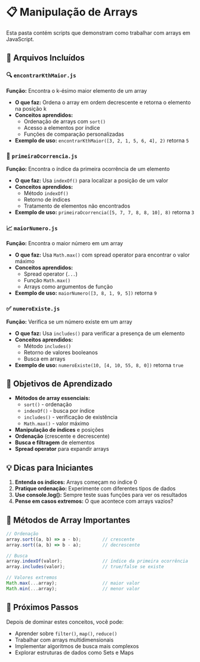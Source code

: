 # 📋 Manipulação de Arrays

Esta pasta contém scripts que demonstram como trabalhar com arrays em JavaScript.

## 📁 Arquivos Incluídos

### 🔍 `encontrarKthMaior.js`
**Função:** Encontra o k-ésimo maior elemento de um array
- **O que faz:** Ordena o array em ordem decrescente e retorna o elemento na posição k
- **Conceitos aprendidos:**
  - Ordenação de arrays com `sort()`
  - Acesso a elementos por índice
  - Funções de comparação personalizadas
- **Exemplo de uso:** `encontrarKthMaior([3, 2, 1, 5, 6, 4], 2)` retorna `5`

### 🎯 `primeiraOcorrencia.js`
**Função:** Encontra o índice da primeira ocorrência de um elemento
- **O que faz:** Usa `indexOf()` para localizar a posição de um valor
- **Conceitos aprendidos:**
  - Método `indexOf()`
  - Retorno de índices
  - Tratamento de elementos não encontrados
- **Exemplo de uso:** `primeiraOcorrencia([5, 7, 7, 8, 8, 10], 8)` retorna `3`

### 📈 `maiorNumero.js`
**Função:** Encontra o maior número em um array
- **O que faz:** Usa `Math.max()` com spread operator para encontrar o valor máximo
- **Conceitos aprendidos:**
  - Spread operator (`...`)
  - Função `Math.max()`
  - Arrays como argumentos de função
- **Exemplo de uso:** `maiorNumero([3, 8, 1, 9, 5])` retorna `9`

### ✅ `numeroExiste.js`
**Função:** Verifica se um número existe em um array
- **O que faz:** Usa `includes()` para verificar a presença de um elemento
- **Conceitos aprendidos:**
  - Método `includes()`
  - Retorno de valores booleanos
  - Busca em arrays
- **Exemplo de uso:** `numeroExiste(10, [4, 10, 55, 8, 0])` retorna `true`

## 🎯 Objetivos de Aprendizado

- **Métodos de array essenciais:**
  - `sort()` - ordenação
  - `indexOf()` - busca por índice
  - `includes()` - verificação de existência
  - `Math.max()` - valor máximo
- **Manipulação de índices** e posições
- **Ordenação** (crescente e decrescente)
- **Busca e filtragem** de elementos
- **Spread operator** para expandir arrays

## 💡 Dicas para Iniciantes

1. **Entenda os índices:** Arrays começam no índice 0
2. **Pratique ordenação:** Experimente com diferentes tipos de dados
3. **Use console.log():** Sempre teste suas funções para ver os resultados
4. **Pense em casos extremos:** O que acontece com arrays vazios?

## 🔧 Métodos de Array Importantes

```javascript
// Ordenação
array.sort((a, b) => a - b);        // crescente
array.sort((a, b) => b - a);        // decrescente

// Busca
array.indexOf(valor);               // índice da primeira ocorrência
array.includes(valor);              // true/false se existe

// Valores extremos
Math.max(...array);                 // maior valor
Math.min(...array);                 // menor valor
```

## 🚀 Próximos Passos

Depois de dominar estes conceitos, você pode:
- Aprender sobre `filter()`, `map()`, `reduce()`
- Trabalhar com arrays multidimensionais
- Implementar algoritmos de busca mais complexos
- Explorar estruturas de dados como Sets e Maps
